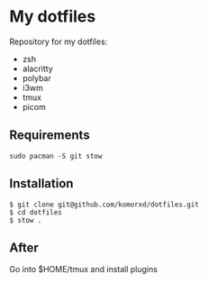# My dotfiles
Repository for my dotfiles:
- zsh
- alacritty
- polybar
- i3wm
- tmux
- picom

## Requirements
```
sudo pacman -S git stow
```

## Installation
```
$ git clone git@github.com/komorxd/dotfiles.git
$ cd dotfiles
$ stow .
```

## After
Go into $HOME/tmux and install plugins
